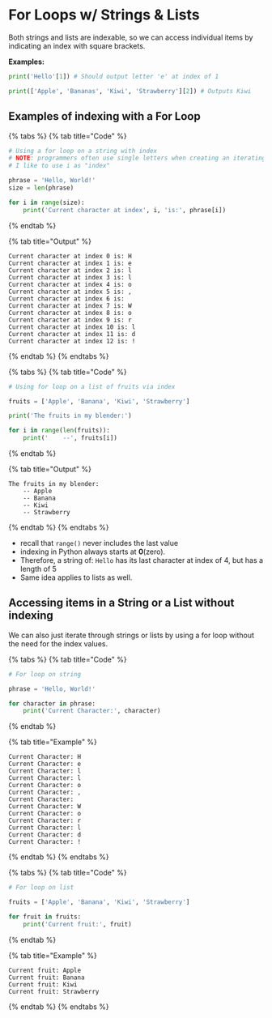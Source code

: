 # For Loops w/ Strings & Lists

Both strings and lists are indexable, so we can access individual items by indicating an index with square brackets.

**Examples:**

```python
print('Hello'[1]) # Should output letter 'e' at index of 1
```

```python
print(['Apple', 'Bananas', 'Kiwi', 'Strawberry'][2]) # Outputs Kiwi
```

## **Examples of indexing with a For Loop**

{% tabs %}
{% tab title="Code" %}
```python
# Using a for loop on a string with index
# NOTE: programmers often use single letters when creating an iterating variable
# I like to use i as "index"

phrase = 'Hello, World!'
size = len(phrase)

for i in range(size):
    print('Current character at index', i, 'is:', phrase[i])
```
{% endtab %}

{% tab title="Output" %}
```
Current character at index 0 is: H
Current character at index 1 is: e
Current character at index 2 is: l
Current character at index 3 is: l
Current character at index 4 is: o
Current character at index 5 is: ,
Current character at index 6 is:  
Current character at index 7 is: W
Current character at index 8 is: o
Current character at index 9 is: r
Current character at index 10 is: l
Current character at index 11 is: d
Current character at index 12 is: !
```
{% endtab %}
{% endtabs %}

{% tabs %}
{% tab title="Code" %}
```python
# Using for loop on a list of fruits via index

fruits = ['Apple', 'Banana', 'Kiwi', 'Strawberry']

print('The fruits in my blender:')

for i in range(len(fruits)):
    print('    --', fruits[i])
```
{% endtab %}

{% tab title="Output" %}
```
The fruits in my blender:
    -- Apple
    -- Banana
    -- Kiwi
    -- Strawberry
```
{% endtab %}
{% endtabs %}

* recall that `range()` never includes the last value
* indexing in Python always starts at **0**(zero).
* Therefore, a string of: `Hello` has its last character at index of 4, but has a length of 5
* Same idea applies to lists as well.

## Accessing items in a String or a List without indexing <a href="#accessing-items-in-a-string-or-a-list-without-indexing" id="accessing-items-in-a-string-or-a-list-without-indexing"></a>

We can also just iterate through strings or lists by using a for loop without the need for the index values.

{% tabs %}
{% tab title="Code" %}
```python
# For loop on string

phrase = 'Hello, World!'

for character in phrase:
    print('Current Character:', character)
```
{% endtab %}

{% tab title="Example" %}
```
Current Character: H
Current Character: e
Current Character: l
Current Character: l
Current Character: o
Current Character: ,
Current Character:  
Current Character: W
Current Character: o
Current Character: r
Current Character: l
Current Character: d
Current Character: !
```
{% endtab %}
{% endtabs %}

{% tabs %}
{% tab title="Code" %}
```python
# For loop on list

fruits = ['Apple', 'Banana', 'Kiwi', 'Strawberry']

for fruit in fruits:
    print('Current fruit:', fruit)
```
{% endtab %}

{% tab title="Example" %}
```
Current fruit: Apple
Current fruit: Banana
Current fruit: Kiwi
Current fruit: Strawberry
```
{% endtab %}
{% endtabs %}
